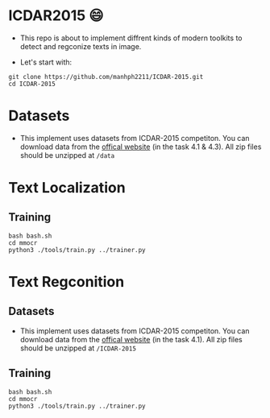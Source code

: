 ICDAR2015 :smile:
=====

- This repo is about to implement diffrent kinds of modern toolkits to detect and regconize texts in image.

- Let's start with:

```
git clone https://github.com/manhph2211/ICDAR-2015.git 
cd ICDAR-2015
```

# Datasets

- This implement uses datasets from ICDAR-2015 competiton. You can download data from the [offical website](https://rrc.cvc.uab.es/?ch=4&com=downloads) (in the task 4.1 & 4.3). All zip files should be unzipped at `/data` 

# Text Localization


## Training

```
bash bash.sh
cd mmocr
python3 ./tools/train.py ../trainer.py

```

# Text Regconition

## Datasets

- This implement uses datasets from ICDAR-2015 competiton. You can download data from the [offical website](https://rrc.cvc.uab.es/?ch=4&com=downloads) (in the task 4.1). All zip files should be unzipped at `/ICDAR-2015` 

## Training

```
bash bash.sh
cd mmocr
python3 ./tools/train.py ../trainer.py

```






